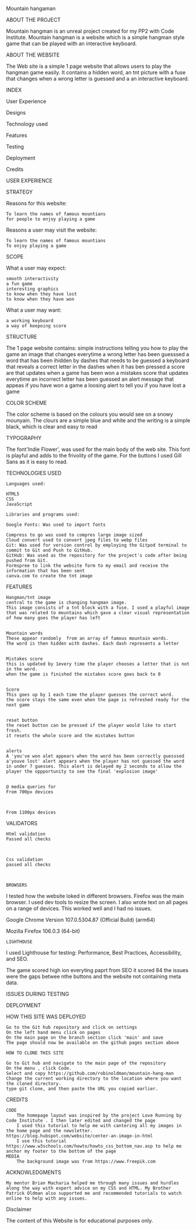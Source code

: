 Mountain hangaman



ABOUT THE PROJECT

Mountain hangman is an unreal project created for my PP2 with Code Institute. Mountain hangman is a website which is a simple hangman style game that can be played with an interactive keyboard.

ABOUT THE WEBSITE

The Web site is a simple 1 page website that allows users to play the hangman game easily. It contains a hidden word, an tnt picture with a fuse that changes when a wrong letter is guessed and a an interactive keyboard.

INDEX

User Experience

Designs

Technology used

Features

Testing

Deployment

Credits

USER EXPERIENCE

STRATEGY

Reasons for this website:

    To learn the names of famous mountians
    for people to enjoy playing a game 

Reasons a user may visit the website:

    To learn the names of famous mountians
    To enjoy playing a game 

SCOPE

What a user may expect:

    smooth interactivity
    a fun game
    interesting graphics
    to know when they have lost
    to know when they have won

What a user may want:

    a working keyboard
    a way of keepoing score



STRUCTURE

The 1 page website contains: 
simple instructions telling you how to play the game
an image that changes everytime a wrong letter has been guesssed
a word that has been ihidden by dashes that needs to be guessed
a keyboard that reveals a correct letter in the dashes when it has ben pressed
a score are that updates when a game has been won
a mistakes score that updates everytime an incorrect letter has been guessed
an alert message that appeas if you have won a game
a loosing alert to tell you if you have lost a game



COLOR SCHEME

The color scheme is based on the colours you would see on a snowy mounyain. The clours are a simple blue and white and the writing is a simple black, which is clear and easy to read


TYPOGRAPHY

The font'Indie Flower', was used for the main body of the web site. This font is playful and adds to the frivolity of the game. For the buttons I used Gill Sans as it is easy to read. 

TECHNOLOGIES USED

    Languages used:

    HTML5
    CSS
    JavaScript

    Libraries and programs used:

    Google Fonts: Was used to import fonts
    
    Compress to go was used to compres large image sized
    Cloud convert used to convert jpeg files to webp files
    Git: Was used for version control by employing the Gitpod terminal to commit to Git and Push to GitHub.
    GitHub: Was used as the repository for the project's code after being pushed from Git.
    Formspree to link the website form to my email and receive the information that has been sent
    canva.com to create the tnt image

FEATURES

   

    Hangman/tnt image
    central to the game is changing hangman image. 
    This image consists of a tnt block with a fuse. I used a playful image that was related to mountains which gave a clear visual representation of how many goes the player has left


    Mountain words
    These appear randomly  from an array of famous mountain words. 
    The word is then hidden with dashes. Each dash represents a letter 


    Mistakes score
    this is updated by 1every time the player chooses a letter that is not in the word.
    when the game is finished the mistakes score goes back to 0


    Score
    This goes up by 1 each time the player guesses the correct word.
    the score stays the same even when the page is refreshed ready for the next game

    
    reset button
    the reset button can be pressed if the player would like to start fresh.
    it resets the whole score and the mistakes button


    alerts
    A 'you've won alet appears when the word has been correctly guesssed
    a'youve lost' alert appears when the player has not guessed the word in under 7 guesses. This alert is delayed my 2 seconds to allow the player the oppportunity to see the final 'explosion image'


    @ media queries for
    From 700px devices



    From 1100px devices




  
 VALIDATORS

    Html validation
    Passed all checks



    Css validation 
    passed all checks



    BROWSERS

I tested how the website loked in different browsers. Firefox was the main browser. I used dev tools to resize the screen. I also wrote text on all pages on a range of devices. This worked well and I had no issues.

Google Chrome Version 107.0.5304.87 (Official Build) (arm64)

Mozilla Firefox 106.0.3 (64-bit)

    LIGHTHOUSE

I used Lighthouse for testing: Performance, Best Practices, Accessibility, and SEO.


The game scored high ion everyting paprt from SEO it scored 84
the issues were the gaps betwee nthe buttons and the website not containing meta data.


    
ISSUES DURING TESTING



DEPLOYMENT

HOW THIS SITE WAS DEPLOYED

    Go to the Git hub repository and click on settings
    On the left hand menu click on pages
    On the main page on the branch section click 'main' and save
    The page should now be available on the github pages section above

    HOW TO CLONE THIS SITE

    Go to Git hub and navigate to the main page of the repository
    On the menu , click Code.
    Select and copy https://github.com/robinoldman/mountain-hang-man
    Change the current working directory to the location where you want the cloned directory.
    type git clone, and then paste the URL you copied earlier.

CREDITS

    CODE
        The homepage layout was inspired by the project Love Running by Code Institute . I then later edited and changed the page
        I used this tutorial to help me with cantering all my images in the home page and the newsletter. https://blog.hubspot.com/website/center-an-image-in-html
        I use this tutorial https://www.w3schools.com/howto/howto_css_bottom_nav.asp to help me anchor my footer to the bottom of the page
    MEDIA
        The background image was from https://www.freepik.com

ACKNOWLEDGMENTS

    My mentor Brian Macharia helped me through many issues and hurdles along the way with expert advice on my CSS and HTML. My Brother Patrick Oldman also supported me and recommended tutorials to watch online to help with any issues.

Disclaimer

The content of this Website is for educational purposes only.